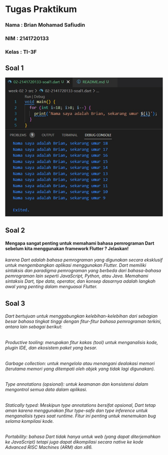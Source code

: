# Tugas Praktikum

### Nama : Brian Mohamad Safiudin
### NIM : 2141720133
### Kelas : TI-3F

## Soal 1
![Screenshot hello_world](docs/soal1.png)

## Soal 2
#### Mengapa sangat penting untuk memahami bahasa pemrograman Dart sebelum kita menggunakan framework Flutter ? Jelaskan!
###### karena Dart adalah bahasa pemrograman yang digunakan secara eksklusif untuk mengembangkan aplikasi menggunakan Flutter. Dart memiliki sintaksis dan paradigma pemrograman yang berbeda dari bahasa-bahasa pemrograman lain seperti JavaScript, Python, atau Java. Memahami sintaksis Dart, tipe data, operator, dan konsep dasarnya adalah langkah awal yang penting dalam menguasai Flutter.

## Soal 3
####
###### Dart bertujuan untuk menggabungkan kelebihan-kelebihan dari sebagian besar bahasa tingkat tinggi dengan fitur-fitur bahasa pemrograman terkini, antara lain sebagai berikut:

###### Productive tooling: merupakan fitur kakas (tool) untuk menganalisis kode, plugin IDE, dan ekosistem paket yang besar.
###### Garbage collection: untuk mengelola atau menangani dealokasi memori (terutama memori yang ditempati oleh objek yang tidak lagi digunakan).
###### Type annotations (opsional): untuk keamanan dan konsistensi dalam mengontrol semua data dalam aplikasi.
###### Statically typed: Meskipun type annotations bersifat opsional, Dart tetap aman karena menggunakan fitur type-safe dan type inference untuk menganalisis types saat runtime. Fitur ini penting untuk menemukan bug selama kompilasi kode.
###### Portability: bahasa Dart tidak hanya untuk web (yang dapat diterjemahkan ke JavaScript) tetapi juga dapat dikompilasi secara native ke kode Advanced RISC Machines (ARM) dan x86.